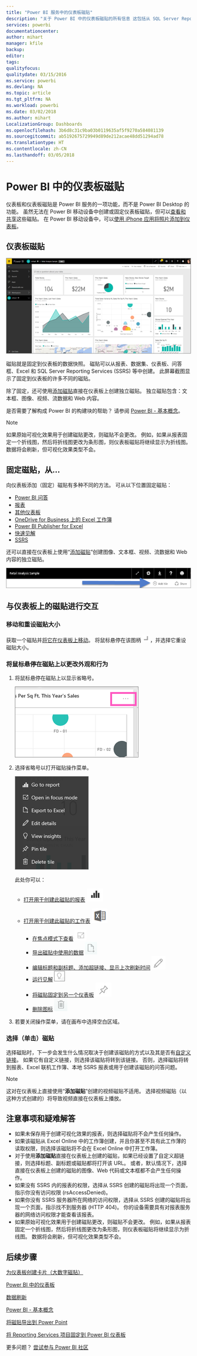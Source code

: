 ```yaml
---
title: "Power BI 服务中的仪表板磁贴"
description: "关于 Power BI 中的仪表板磁贴的所有信息 这包括从 SQL Server Reporting Services (SSRS) 创建的磁贴。"
services: powerbi
documentationcenter: 
author: mihart
manager: kfile
backup: 
editor: 
tags: 
qualityfocus: 
qualitydate: 03/15/2016
ms.service: powerbi
ms.devlang: NA
ms.topic: article
ms.tgt_pltfrm: NA
ms.workload: powerbi
ms.date: 03/02/2018
ms.author: mihart
LocalizationGroup: Dashboards
ms.openlocfilehash: 3b6d8c31c9ba03b0119635af5f9270a584081139
ms.sourcegitcommit: ab5192675729949d89de212acae48dd51294ad78
ms.translationtype: HT
ms.contentlocale: zh-CN
ms.lasthandoff: 03/05/2018
---
```

# <a name="dashboard-tiles-in-power-bi"></a>Power BI 中的仪表板磁贴
仪表板和仪表板磁贴是 Power BI 服务的一项功能，而不是 Power BI Desktop 的功能。 虽然无法在 Power BI 移动设备中创建或固定仪表板磁贴，但可以[查看和共享](mobile-tiles-in-the-mobile-apps.md)这些磁贴。 在 Power BI 移动设备中，可以[使用 iPhone 应用将照片添加到仪表板](mobile-iphone-app-get-started.md)。

## <a name="dashboard-tiles"></a>仪表板磁贴
![Power BI 仪表板](media/service-dashboard-tiles/power-bi-dashboard.png)

磁贴就是固定到仪表板的数据快照。 磁贴可以从报表、数据集、仪表板、问答框、Excel 和 SQL Server Reporting Services (SSRS) 等中创建。  此屏幕截图显示了固定到仪表板的许多不同的磁贴。

除了固定，还可使用[添加磁贴](service-dashboard-add-widget.md)直接在仪表板上创建独立磁贴。 独立磁贴包含：文本框、图像、视频、流数据和 Web 内容。

是否需要了解构成 Power BI 的构建块的帮助？  请参阅 [Power BI - 基本概念](service-basic-concepts.md)。

> [!NOTE]
> 如果原始可视化效果用于创建磁贴更改，则磁贴不会更改。  例如，如果从报表固定一个折线图，然后将折线图更改为条形图，则仪表板磁贴将继续显示为折线图。 数据将会刷新，但可视化效果类型不会。
> 
> 

## <a name="pin-a-tile-from"></a>固定磁贴，从...
向仪表板添加（固定）磁贴有多种不同的方法。 可从以下位置固定磁贴：

* [Power BI 问答](service-dashboard-pin-tile-from-q-and-a.md)
* [报表](service-dashboard-pin-tile-from-report.md)
* [其他仪表板](service-pin-tile-to-another-dashboard.md)
* [OneDrive for Business 上的 Excel 工作簿](service-dashboard-pin-tile-from-excel.md)
* [Power BI Publisher for Excel](publisher-for-excel.md)
* [快速见解](service-insights.md)
* [SSRS](https://msdn.microsoft.com/library/mt604784.aspx)

还可以直接在仪表板上使用“[添加磁贴](service-dashboard-add-widget.md)”创建图像、文本框、视频、流数据和 Web 内容的独立磁贴。

  ![添加磁贴图标](media/service-dashboard-tiles/add_widgetnew.png)

## <a name="interacting-with-tiles-on-a-dashboard"></a>与仪表板上的磁贴进行交互
### <a name="move-and-resize-a-tile"></a>移动和重设磁贴大小
获取一个磁贴并[将它在仪表板上移动](service-dashboard-edit-tile.md)。 将鼠标悬停在该图柄 ![图柄](media/service-dashboard-tiles/resize-handle.jpg)，并选择它重设磁贴大小。

### <a name="hover-over-a-tile-to-change-the-appearance-and-behavior"></a>将鼠标悬停在磁贴上以更改外观和行为
1. 将鼠标悬停在磁贴上以显示省略号。
   
    ![磁贴省略号](media/service-dashboard-tiles/ellipses_new.png)
2. 选择省略号以打开磁贴操作菜单。
   
    ![省略号图标](media/service-dashboard-tiles/power-bi-tile-menu.png)
   
    此处你可以：
   
   * [打开用于创建此磁贴的报表](service-reports.md) ![报表图标](media/service-dashboard-tiles/chart-icon.jpg)  
   
   * [打开用于创建此磁贴的工作表](service-reports.md) ![工作表图标](media/service-dashboard-tiles/power-bi-open-worksheet.png)  
     
     * [在焦点模式下查看](service-focus-mode.md) ![焦点图标](media/service-dashboard-tiles/fullscreen-icon.jpg)  
     * [导出磁贴中使用的数据](power-bi-visualization-export-data.md) ![导出数据图标](media/service-dashboard-tiles/export-icon.png)
     * [编辑标题和副标题、添加超链接、显示上次刷新时间](service-dashboard-edit-tile.md) ![编辑图标](media/service-dashboard-tiles/pencil-icon.jpg)
     * [运行见解](service-insights.md) ![见解图标](media/service-dashboard-tiles/power-bi-insights.png)
     * [将磁贴固定到另一个仪表板](service-pin-tile-to-another-dashboard.md) 
       ![固定图标](media/service-dashboard-tiles/pin-icon.jpg)
     * [删除图标](service-dashboard-edit-tile.md)
     ![删除图标](media/service-dashboard-tiles/trash-icon.png)
3. 若要关闭操作菜单，请在画布中选择空白区域。

### <a name="select-click-a-tile"></a>选择（单击）磁贴
选择磁贴时，下一步会发生什么情况取决于创建该磁贴的方式以及其是否有[自定义链接](service-dashboard-edit-tile.md)。 如果它有自定义链接，则选择该磁贴将转到该链接。 否则，选择磁贴将转到报表、Excel 联机工作簿、本地 SSRS 报表或用于创建该磁贴的问答问题。

> [!NOTE]
> 这对在仪表板上直接使用“**添加磁贴**”创建的视频磁贴不适用。 选择视频磁贴（以这种方式创建的）将导致视频直接在仪表板上播放。   
> 
> 

## <a name="considerations-and-troubleshooting"></a>注意事项和疑难解答
* 如果未保存用于创建可视化效果的报表，则选择磁贴将不会产生任何操作。
* 如果该磁贴从 Excel Online 中的工作簿创建，并且你甚至不具有此工作薄的读取权限，则选择该磁贴将不会在 Excel Online 中打开工作簿。
* 对于使用**添加磁贴**直接在仪表板上创建的磁贴，如果已经设置了自定义超链接，则选择标题、副标题或磁贴都将打开该 URL。  或者，默认情况下，选择直接在仪表板上创建的磁贴的图像、Web 代码或文本框都不会产生任何操作。
* 如果没有 SSRS 内的报表的权限，选择从 SSRS 创建的磁贴将出现一个页面，指示你没有访问权限 (rsAccessDenied)。
* 如果你没有 SSRS 服务器所在网络的访问权限，选择从 SSRS 创建的磁贴将出现一个页面，指示找不到服务器 (HTTP 404)。 你的设备需要具有对报表服务器的网络访问权限才能查看该报表。
* 如果原始可视化效果用于创建磁贴更改，则磁贴不会更改。  例如，如果从报表固定一个折线图，然后将折线图更改为条形图，则仪表板磁贴将继续显示为折线图。 数据将会刷新，但可视化效果类型不会。

## <a name="next-steps"></a>后续步骤
[为仪表板创建卡片（大数字磁贴）](power-bi-visualization-card.md)

[Power BI 中的仪表板](service-dashboards.md)  

[数据刷新](refresh-data.md)

[Power BI - 基本概念](service-basic-concepts.md)

[将磁贴导出到 Power Point](http://blogs.msdn.com/b/powerbidev/archive/2015/09/28/integrating-power-bi-tiles-into-office-documents.aspx)

[将 Reporting Services 项目固定到 Power BI 仪表板](https://msdn.microsoft.com/library/mt604784.aspx)

更多问题？ [尝试参与 Power BI 社区](http://community.powerbi.com/)

